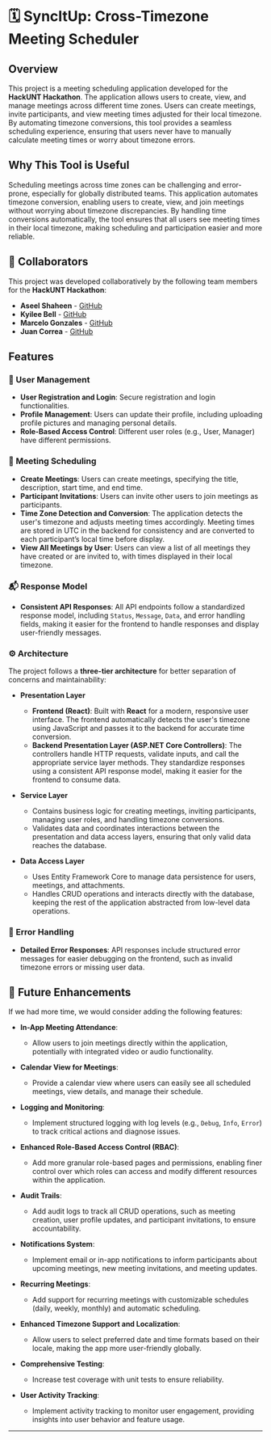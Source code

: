 
# 🗓️ SyncItUp: Cross-Timezone Meeting Scheduler

## Overview

This project is a meeting scheduling application developed for the **HackUNT Hackathon**. The application allows users to create, view, and manage meetings across different time zones. Users can create meetings, invite participants, and view meeting times adjusted for their local timezone. By automating timezone conversions, this tool provides a seamless scheduling experience, ensuring that users never have to manually calculate meeting times or worry about timezone errors.

## Why This Tool is Useful

Scheduling meetings across time zones can be challenging and error-prone, especially for globally distributed teams. This application automates timezone conversion, enabling users to create, view, and join meetings without worrying about timezone discrepancies. By handling time conversions automatically, the tool ensures that all users see meeting times in their local timezone, making scheduling and participation easier and more reliable.

## 🤝 Collaborators

This project was developed collaboratively by the following team members for the **HackUNT Hackathon**:

- **Aseel Shaheen** - [GitHub](https://github.com/Aseel-Sh)
- **Kyilee Bell** - [GitHub](https://github.com/kyibell)
- **Marcelo Gonzales** - [GitHub](https://github.com/Marcelo-Gzz)
- **Juan Correa** - [GitHub](https://github.com/juancorrea50)

## Features

### 🔐 User Management
- **User Registration and Login**: Secure registration and login functionalities.
- **Profile Management**: Users can update their profile, including uploading profile pictures and managing personal details.
- **Role-Based Access Control**: Different user roles (e.g., User, Manager) have different permissions.

### 📅 Meeting Scheduling
- **Create Meetings**: Users can create meetings, specifying the title, description, start time, and end time.
- **Participant Invitations**: Users can invite other users to join meetings as participants.
- **Time Zone Detection and Conversion**: The application detects the user's timezone and adjusts meeting times accordingly. Meeting times are stored in UTC in the backend for consistency and are converted to each participant’s local time before display.
- **View All Meetings by User**: Users can view a list of all meetings they have created or are invited to, with times displayed in their local timezone.

### 📬 Response Model
- **Consistent API Responses**: All API endpoints follow a standardized response model, including `Status`, `Message`, `Data`, and error handling fields, making it easier for the frontend to handle responses and display user-friendly messages.

### ⚙️ Architecture

The project follows a **three-tier architecture** for better separation of concerns and maintainability:

- **Presentation Layer**
  - **Frontend (React)**: Built with **React** for a modern, responsive user interface. The frontend automatically detects the user's timezone using JavaScript and passes it to the backend for accurate time conversion.
  - **Backend Presentation Layer (ASP.NET Core Controllers)**: The controllers handle HTTP requests, validate inputs, and call the appropriate service layer methods. They standardize responses using a consistent API response model, making it easier for the frontend to consume data.

- **Service Layer**
  - Contains business logic for creating meetings, inviting participants, managing user roles, and handling timezone conversions.
  - Validates data and coordinates interactions between the presentation and data access layers, ensuring that only valid data reaches the database.

- **Data Access Layer**
  - Uses Entity Framework Core to manage data persistence for users, meetings, and attachments.
  - Handles CRUD operations and interacts directly with the database, keeping the rest of the application abstracted from low-level data operations.

### 🚨 Error Handling
- **Detailed Error Responses**: API responses include structured error messages for easier debugging on the frontend, such as invalid timezone errors or missing user data.

## 🚀 Future Enhancements

If we had more time, we would consider adding the following features:

- **In-App Meeting Attendance**:
  - Allow users to join meetings directly within the application, potentially with integrated video or audio functionality.

- **Calendar View for Meetings**:
  - Provide a calendar view where users can easily see all scheduled meetings, view details, and manage their schedule.

- **Logging and Monitoring**:
  - Implement structured logging with log levels (e.g., `Debug`, `Info`, `Error`) to track critical actions and diagnose issues.

- **Enhanced Role-Based Access Control (RBAC)**:
  - Add more granular role-based pages and permissions, enabling finer control over which roles can access and modify different resources within the application.

- **Audit Trails**:
  - Add audit logs to track all CRUD operations, such as meeting creation, user profile updates, and participant invitations, to ensure accountability.

- **Notifications System**:
  - Implement email or in-app notifications to inform participants about upcoming meetings, new meeting invitations, and meeting updates.

- **Recurring Meetings**:
  - Add support for recurring meetings with customizable schedules (daily, weekly, monthly) and automatic scheduling.

- **Enhanced Timezone Support and Localization**:
  - Allow users to select preferred date and time formats based on their locale, making the app more user-friendly globally.

- **Comprehensive Testing**:
  - Increase test coverage with unit tests to ensure reliability.

- **User Activity Tracking**:
  - Implement activity tracking to monitor user engagement, providing insights into user behavior and feature usage.

---
